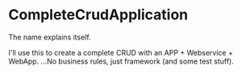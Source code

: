 # CompleteCrudApplication
The name explains itself.

I'll use this to create a complete CRUD with an APP + Webservice + WebApp.
...No business rules, just framework (and some test stuff).